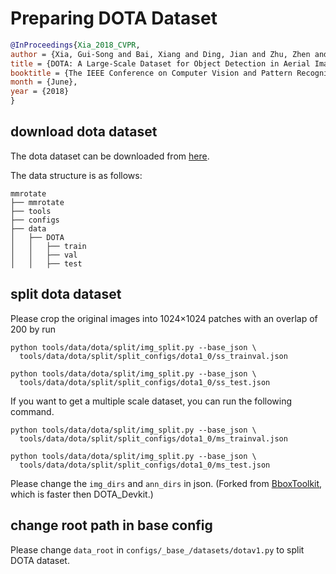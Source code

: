 # Preparing DOTA Dataset

<!-- [DATASET] -->

```bibtex
@InProceedings{Xia_2018_CVPR,
author = {Xia, Gui-Song and Bai, Xiang and Ding, Jian and Zhu, Zhen and Belongie, Serge and Luo, Jiebo and Datcu, Mihai and Pelillo, Marcello and Zhang, Liangpei},
title = {DOTA: A Large-Scale Dataset for Object Detection in Aerial Images},
booktitle = {The IEEE Conference on Computer Vision and Pattern Recognition (CVPR)},
month = {June},
year = {2018}
}
```

## download dota dataset
The dota dataset can be downloaded from [here](https://captain-whu.github.io/DOTA/dataset.html).

The data structure is as follows:
```none
mmrotate
├── mmrotate
├── tools
├── configs
├── data
│   ├── DOTA
│   │   ├── train
│   │   ├── val
│   │   ├── test
```

## split dota dataset

Please crop the original images into 1024×1024 patches with an overlap of 200 by run

```shell
python tools/data/dota/split/img_split.py --base_json \
  tools/data/dota/split/split_configs/dota1_0/ss_trainval.json

python tools/data/dota/split/img_split.py --base_json \
  tools/data/dota/split/split_configs/dota1_0/ss_test.json
```

If you want to get a multiple scale dataset, you can run the following command.
```shell
python tools/data/dota/split/img_split.py --base_json \
  tools/data/dota/split/split_configs/dota1_0/ms_trainval.json

python tools/data/dota/split/img_split.py --base_json \
  tools/data/dota/split/split_configs/dota1_0/ms_test.json
```

Please change the `img_dirs` and `ann_dirs` in json. (Forked from [BboxToolkit](https://github.com/jbwang1997/BboxToolkit), which is faster then DOTA_Devkit.)


## change root path in base config

Please change `data_root` in `configs/_base_/datasets/dotav1.py` to split DOTA dataset.

